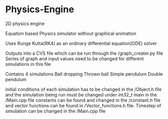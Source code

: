 # Physics-Engine
2D physics engine

Equation based Physics simulator without graphical animation

Uses Runge Kutta(RK4) as an ordinary differential equation(ODE) solver

Outputs into a CVS file which can be run through the /graph_creater.py file
  Series of graph and input values need to be changed for different simulations in this file

Contains 4 simulations
  Ball dropping
  Thrown ball
  Simple pendulum
  Double pendulum
  
initial conditions of each simulation has to be changed in the /Object.h file and the simulation being run must be changed under int32_t main in the /Main.cpp file constants can be found and changed in the /constant.h file and vector functions can be found in /Vector_functions.h file. Timestep of simulation can be changed in the /Main.cpp file


